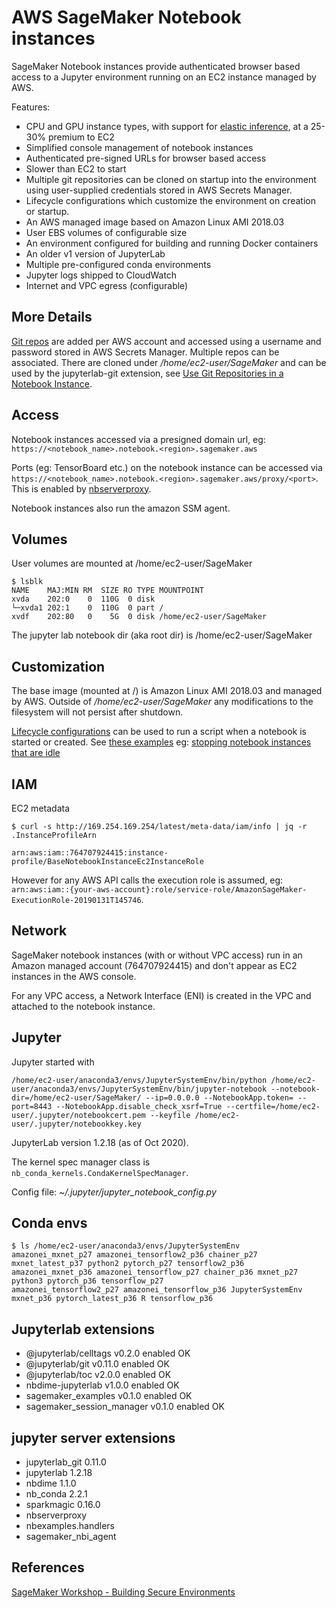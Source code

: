 # AWS SageMaker Notebook instances

SageMaker Notebook instances provide authenticated browser based access to a Jupyter environment running on an EC2 instance managed by AWS.

Features:

- CPU and GPU instance types, with support for [elastic inference](https://docs.aws.amazon.com/sagemaker/latest/dg/ei.html), at a 25-30% premium to EC2
- Simplified console management of notebook instances
- Authenticated pre-signed URLs for browser based access
- Slower than EC2 to start
- Multiple git repositories can be cloned on startup into the environment using user-supplied credentials stored in AWS Secrets Manager.
- Lifecycle configurations which customize the environment on creation or startup.
- An AWS managed image based on Amazon Linux AMI 2018.03
- User EBS volumes of configurable size
- An environment configured for building and running Docker containers
- An older v1 version of JupyterLab
- Multiple pre-configured conda environments
- Jupyter logs shipped to CloudWatch
- Internet and VPC egress (configurable)

## More Details

[Git repos](https://docs.aws.amazon.com/sagemaker/latest/dg/nbi-git-resource.html) are added per AWS account and accessed using a username and password stored in AWS Secrets Manager. Multiple repos can be associated. There are cloned under _/home/ec2-user/SageMaker_ and can be used by the jupyterlab-git extension, see [Use Git Repositories in a Notebook Instance](https://github.com/awsdocs/amazon-sagemaker-developer-guide/blob/master/doc_source/git-nbi-use.md).

## Access

Notebook instances accessed via a presigned domain url, eg: `https://<notebook_name>.notebook.<region>.sagemaker.aws`

Ports (eg: TensorBoard etc.) on the notebook instance can be accessed via `https://<notebook_name>.notebook.<region>.sagemaker.aws/proxy/<port>`. This is enabled by [nbserverproxy](https://github.com/tekumara/sagemaker/tree/main/nbserverproxy).

Notebook instances also run the amazon SSM agent.

## Volumes

User volumes are mounted at /home/ec2-user/SageMaker

```
$ lsblk
NAME    MAJ:MIN RM  SIZE RO TYPE MOUNTPOINT
xvda    202:0    0  110G  0 disk
└─xvda1 202:1    0  110G  0 part /
xvdf    202:80   0    5G  0 disk /home/ec2-user/SageMaker
```

The jupyter lab notebook dir (aka root dir) is /home/ec2-user/SageMaker

## Customization

The base image (mounted at /) is Amazon Linux AMI 2018.03 and managed by AWS. Outside of _/home/ec2-user/SageMaker_ any modifications to the filesystem will not persist after shutdown.

[Lifecycle configurations](https://docs.aws.amazon.com/sagemaker/latest/dg/notebook-lifecycle-config.html) can be used to run a script when a notebook is started or created. See [these examples](https://github.com/aws-samples/amazon-sagemaker-notebook-instance-lifecycle-config-samples) eg: [stopping notebook instances that are idle](https://github.com/aws-samples/amazon-sagemaker-notebook-instance-lifecycle-config-samples/tree/master/scripts/auto-stop-idle)

## IAM

EC2 metadata

```
$ curl -s http://169.254.169.254/latest/meta-data/iam/info | jq -r .InstanceProfileArn

arn:aws:iam::764707924415:instance-profile/BaseNotebookInstanceEc2InstanceRole
```

However for any AWS API calls the execution role is assumed, eg: `arn:aws:iam::{your-aws-account}:role/service-role/AmazonSageMaker-ExecutionRole-20190131T145746`.

## Network

SageMaker notebook instances (with or without VPC access) run in an Amazon managed account (764707924415) and don't appear as EC2 instances in the AWS console.

For any VPC access, a Network Interface (ENI) is created in the VPC and attached to the notebook instance.

## Jupyter

Jupyter started with

```
/home/ec2-user/anaconda3/envs/JupyterSystemEnv/bin/python /home/ec2-user/anaconda3/envs/JupyterSystemEnv/bin/jupyter-notebook --notebook-dir=/home/ec2-user/SageMaker/ --ip=0.0.0.0 --NotebookApp.token= --port=8443 --NotebookApp.disable_check_xsrf=True --certfile=/home/ec2-user/.jupyter/notebookcert.pem --keyfile /home/ec2-user/.jupyter/notebookkey.key
```

JupyterLab version 1.2.18 (as of Oct 2020).

The kernel spec manager class is `nb_conda_kernels.CondaKernelSpecManager`.

Config file: _~/.jupyter/jupyter_notebook_config.py_

## Conda envs

```
$ ls /home/ec2-user/anaconda3/envs/JupyterSystemEnv
amazonei_mxnet_p27 amazonei_tensorflow2_p36 chainer_p27 mxnet_latest_p37 python2 pytorch_p27 tensorflow2_p36
amazonei_mxnet_p36 amazonei_tensorflow_p27 chainer_p36 mxnet_p27 python3 pytorch_p36 tensorflow_p27
amazonei_tensorflow2_p27 amazonei_tensorflow_p36 JupyterSystemEnv mxnet_p36 pytorch_latest_p36 R tensorflow_p36
```

## Jupyterlab extensions

- @jupyterlab/celltags v0.2.0 enabled OK
- @jupyterlab/git v0.11.0 enabled OK
- @jupyterlab/toc v2.0.0 enabled OK
- nbdime-jupyterlab v1.0.0 enabled OK
- sagemaker_examples v0.1.0 enabled OK
- sagemaker_session_manager v0.1.0 enabled OK

## jupyter server extensions

- jupyterlab_git 0.11.0
- jupyterlab 1.2.18
- nbdime 1.1.0
- nb_conda 2.2.1
- sparkmagic 0.16.0
- nbserverproxy
- nbexamples.handlers
- sagemaker_nbi_agent

## References

[SageMaker Workshop - Building Secure Environments](https://sagemaker-workshop.com/security_for_sysops.html)
